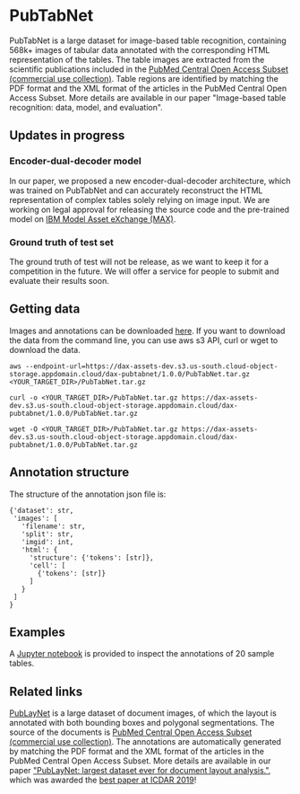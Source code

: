 # PubTabNet

PubTabNet is a large dataset for image-based table recognition, containing 568k+ images of tabular data annotated with the corresponding HTML representation of the tables. The table images are extracted from the scientific publications included in the [PubMed Central Open Access Subset (commercial use collection)](https://www.ncbi.nlm.nih.gov/pmc/tools/openftlist/). Table regions are identified by matching the PDF format and the XML format of the articles in the PubMed Central Open Access Subset. More details are available in our paper "Image-based table recognition: data, model, and evaluation".

## Updates in progress

### Encoder-dual-decoder model

In our paper, we proposed a new encoder-dual-decoder architecture, which was trained on PubTabNet and can accurately reconstruct the HTML representation of complex tables solely relying on image input. We are working on legal approval for releasing the source code and the pre-trained model on [IBM Model Asset eXchange (MAX)](https://developer.ibm.com/exchanges/models/).  

### Ground truth of test set

The ground truth of test will not be release, as we want to keep it for a competition in the future. We will offer a service for people to submit and evaluate their results soon.

## Getting data

Images and annotations can be downloaded [here](https://developer.ibm.com/exchanges/data/all/pubtabnet/). If you want to download the data from the command line, you can use aws s3 API, curl or wget to download the data.

```
aws --endpoint-url=https://dax-assets-dev.s3.us-south.cloud-object-storage.appdomain.cloud/dax-pubtabnet/1.0.0/PubTabNet.tar.gz <YOUR_TARGET_DIR>/PubTabNet.tar.gz
```

```
curl -o <YOUR_TARGET_DIR>/PubTabNet.tar.gz https://dax-assets-dev.s3.us-south.cloud-object-storage.appdomain.cloud/dax-pubtabnet/1.0.0/PubTabNet.tar.gz
```

```
wget -O <YOUR_TARGET_DIR>/PubTabNet.tar.gz https://dax-assets-dev.s3.us-south.cloud-object-storage.appdomain.cloud/dax-pubtabnet/1.0.0/PubTabNet.tar.gz
```

## Annotation structure

The structure of the annotation json file is:

```
{'dataset': str,
 'images': [
   'filename': str,
   'split': str,
   'imgid': int,
   'html': {
     'structure': {'tokens': [str]},
     'cell': [
       {'tokens': [str]}
     ]
   }
 ]
}
```

## Examples

A [Jupyter notebook](./explore_PubTabNet_dataset.ipynb) is provided to inspect the annotations of 20 sample tables.


## Related links

[PubLayNet](https://github.com/ibm-aur-nlp/PubLayNet) is a large dataset of document images, of which the layout is annotated with both bounding boxes and polygonal segmentations. The source of the documents is [PubMed Central Open Access Subset (commercial use collection)](https://www.ncbi.nlm.nih.gov/pmc/tools/openftlist/). The annotations are automatically generated by matching the PDF format and the XML format of the articles in the PubMed Central Open Access Subset. More details are available in our paper ["PubLayNet: largest dataset ever for document layout analysis."](https://arxiv.org/abs/1908.07836), which was awarded the [best paper at ICDAR 2019](http://icdar2019.org/award/)!

